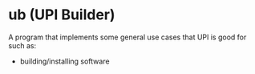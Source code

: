 ub (UPI Builder)
================================================================================
A program that implements some general use cases that UPI is good for such as:

* building/installing software
